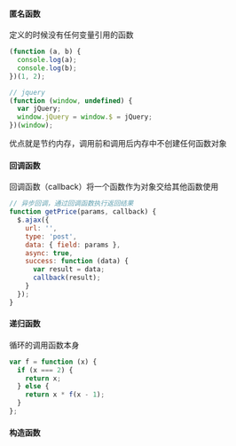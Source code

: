 #### 匿名函数

定义的时候没有任何变量引用的函数

```js
(function (a, b) {
  console.log(a);
  console.log(b);
})(1, 2);

// jquery
(function (window, undefined) {
  var jQuery;
  window.jQuery = window.$ = jQuery;
})(window);
```

优点就是节约内存，调用前和调用后内存中不创建任何函数对象

#### 回调函数

回调函数（callback）将一个函数作为对象交给其他函数使用

```js
// 异步回调，通过回调函数执行返回结果
function getPrice(params, callback) {
  $.ajax({
    url: '',
    type: 'post',
    data: { field: params },
    async: true,
    success: function (data) {
      var result = data;
      callback(result);
    }
  });
}
```

#### 递归函数

循环的调用函数本身

```js
var f = function (x) {
  if (x === 2) {
    return x;
  } else {
    return x * f(x - 1);
  }
};
```

#### 构造函数
